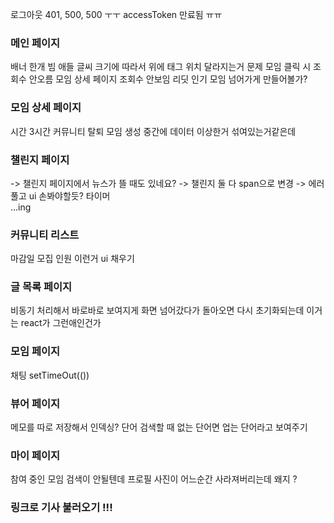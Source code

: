 로그아웃 401, 500, 500 ㅜㅜ 
accessToken 만료됨 ㅠㅠ

### 메인 페이지
배너 한개 빔
애들 글씨 크기에 따라서 위에 태그 위치 달라지는거 문제
모임 클릭 시 조회수 안오름 
모임 상세 페이지 조회수 안보임 
리딧 인기 모임 넘어가게 만들어볼가? 

### 모임 상세 페이지
시간 3시간 
커뮤니티 탈퇴 
모임 생성
중간에 데이터 이상한거 섞여있는거같은데


### 챌린지 페이지 
-> 챌린지 페이지에서 뉴스가 뜰 때도 있네요?
-> 챌린지 둘 다 span으로 변경 
-> 에러 풀고 ui 손봐야할듯?
타이머  
...ing

### 커뮤니티 리스트
마감일 
모집 인원 이런거 ui 채우기


### 글 목록 페이지
비동기 처리해서 바로바로 보여지게 
화면 넘어갔다가 돌아오면 다시 초기화되는데 이거는 react가 그런애인건가

### 모임 페이지
채팅 setTimeOut(())

### 뷰어 페이지
메모를 따로 저장해서 인덱싱? 
단어 검색할 때 없는 단어면 업는 단어라고 보여주기 

### 마이 페이지
참여 중인 모임 검색이 안될텐데 
프로필 사진이 어느순간 사라져버리는데 왜지 ? 

### 링크로 기사 불러오기 !!!